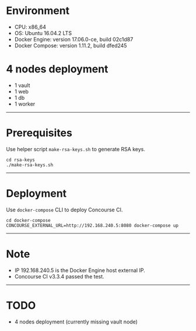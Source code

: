 # Environment

* CPU: x86_64
* OS: Ubuntu 16.04.2 LTS
* Docker Engine: version 17.06.0-ce, build 02c1d87
* Docker Compose: version 1.11.2, build dfed245

# 4 nodes deployment

* 1 vault
* 1 web
* 1 db
* 1 worker

---

# Prerequisites

Use helper script `make-rsa-keys.sh` to generate RSA keys.

```
cd rsa-keys
./make-rsa-keys.sh
```

---

# Deployment

Use `docker-compose` CLI to deploy Concourse CI.

```
cd docker-compose
CONCOURSE_EXTERNAL_URL=http://192.168.240.5:8080 docker-compose up
```

---

# Note

* IP 192.168.240.5 is the Docker Engine host external IP.
* Concourse CI v3.3.4 passed the test.

---

# TODO

* 4 nodes deployment (currently missing vault node)
